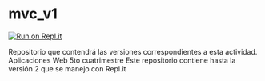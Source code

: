 # mvc_v1

[![Run on Repl.it](https://repl.it/badge/github/AndreaJuarez/mvc_v1)](https://repl.it/github/AndreaJuarez/mvc_v1)

Repositorio que contendrá las versiones correspondientes a esta actividad. Aplicaciones Web 5to cuatrimestre
Este repositorio contiene hasta la versión 2 que se manejo con Repl.it
